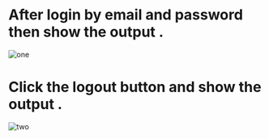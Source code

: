 
<h1>After login by email and password then show the output .</h1>

![one](https://github.com/mdhelaluddinbd/auth-router-context/assets/137166667/65be51bd-52d6-4513-8505-4244f36cd0dc)



<h1>Click the logout button and  show the output .</h1>




![two](https://github.com/mdhelaluddinbd/auth-router-context/assets/137166667/eb81f3f4-5d97-46f5-8a6c-d1aeee595eff)
